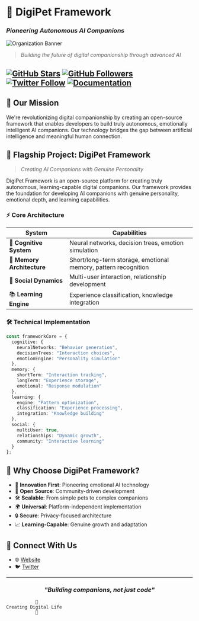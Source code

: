 # 🐾 DigiPet Framework
### *Pioneering Autonomous AI Companions*

![Organization Banner](https://github.com/apheelaleony/DigiPet-Framework/raw/main/public/og.png)

> *Building the future of digital companionship through advanced AI*

[![GitHub Stars](https://img.shields.io/github/stars/DigiPet-Framework?style=for-the-badge)](https://github.com/DigiPet-Framework)
[![GitHub Followers](https://img.shields.io/github/followers/DigiPet-Framework?style=for-the-badge)](https://github.com/DigiPet-Framework)
[![Twitter Follow](https://img.shields.io/twitter/follow/digipet_?style=for-the-badge)](https://x.com/digipet_)
[![Documentation](https://img.shields.io/badge/GitBook-Documentation-blue?style=for-the-badge&logo=gitbook)](https://digipet.gitbook.io/docs)
---

## 🚀 Our Mission
We're revolutionizing digital companionship by creating an open-source framework that enables developers to build truly autonomous, emotionally intelligent AI companions. Our technology bridges the gap between artificial intelligence and meaningful human connection.

## 🌟 Flagship Project: DigiPet Framework
> *Creating AI Companions with Genuine Personality*

DigiPet Framework is an open-source platform for creating truly autonomous, learning-capable digital companions. Our framework provides the foundation for developing AI companions with genuine personality, emotional depth, and learning capabilities.

### ⚡ Core Architecture

<div align="center">

| System | Capabilities |
|---------|-------------|
| 🧠 **Cognitive System** | Neural networks, decision trees, emotion simulation |
| 💭 **Memory Architecture** | Short/long-term storage, emotional memory, pattern recognition |
| 🤝 **Social Dynamics** | Multi-user interaction, relationship development |
| 📚 **Learning Engine** | Experience classification, knowledge integration |

</div>

### 🛠️ Technical Implementation
```typescript
const frameworkCore = {
  cognitive: {
    neuralNetworks: "Behavior generation",
    decisionTrees: "Interaction choices",
    emotionEngine: "Personality simulation"
  },
  memory: {
    shortTerm: "Interaction tracking",
    longTerm: "Experience storage",
    emotional: "Response modulation"
  },
  learning: {
    engine: "Pattern optimization",
    classification: "Experience processing",
    integration: "Knowledge building"
  },
  social: {
    multiUser: true,
    relationships: "Dynamic growth",
    community: "Interactive learning"
  }
};
```

## 💫 Why Choose DigiPet Framework?

- 🔬 **Innovation First**: Pioneering emotional AI technology
- 🤝 **Open Source**: Community-driven development
- 🛠️ **Scalable**: From simple pets to complex companions
- 🌍 **Universal**: Platform-independent implementation
- 🔒 **Secure**: Privacy-focused architecture
- 📈 **Learning-Capable**: Genuine growth and adaptation


## 🤝 Connect With Us

- 🌐 [Website](https://digipet.ai)
- 🐦 [Twitter](https://x.com/digipet_)

---

<div align="center">

### *"Building companions, not just code"*

</div>

```ascii
           🐾
Creating Digital Life
           💫
```
